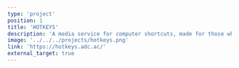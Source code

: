 ```yaml
---
type: 'project'
position: 1
title: 'HOTKEYS'
description: 'A media service for computer shortcuts, made for those who want to improve their computer work.'
image: '../../../projects/hotkeys.png'
link: 'https://hotkeys.adc.ac/'
external_target: true
---
```

